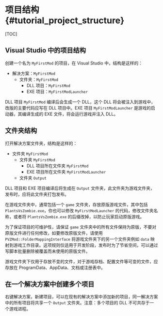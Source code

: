 # 项目结构 {#tutorial_project_structure}

[TOC]

## Visual Studio 中的项目结构

创建一个名为 `MyFirstMod` 的项目，在 Visual Studio 中，结构是这样的：

* 解决方案：`MyFirstMod`
  * 文件夹：`MyFirstMod`
    * DLL 项目：`MyFirstMod`
    * EXE 项目：`MyFirstModLauncher`

DLL 项目 `MyFirstMod` 编译后会生成一个 DLL，这个 DLL 将会被注入到游戏中，改版的主要代码应写在 DLL 项目中。EXE 项目 `MyFirstModLauncher` 是游戏的启动器，其编译生成的 EXE 文件，将会运行游戏并注入 DLL。

## 文件夹结构

打开解决方案文件夹，结构是这样的：

* 文件夹 `MyFirstMod`
  * 文件夹 `MyFirstMod`
    * DLL 项目所在文件夹 `MyFirstMod`
    * EXE 项目所在文件夹 `MyFirstModLauncher`
  * 文件夹 `Output`

DLL 项目和 EXE 项目编译后将生成在 `Output` 文件夹，此文件夹为游戏文件夹，发布时，应将此文件夹打包发布。

在游戏文件夹中，通常包括一个 `game` 文件夹，存放原版游戏文件，其中包括 `PlantsVsZombie.exe`，你也可以修改 `MyFirstModLauncher` 的代码，修改文件夹名称，或者将 `PlantsVsZombie.exe` 的后缀改掉，以防止玩家启动原版游戏。

为了保证项目的可维护性，请保证 `game` 文件夹中的所有文件保持为原版，不要对原版文件进行任何修改，如要修改原版文件，请使用 `PVZMod::FolderMappingInterface` 将游戏文件夹下的另一个文件夹例如 `data` 映射到游戏工作目录。这项规则仅适用于开发阶段，发布时为了节省空间，可以通过写脚本批量删除被覆盖而未使用的原版文件。

游戏文件夹下仅用于存放不变的文件，对于游戏存档、配置文件等可变的文件，应存放在 ProgramData、AppData、文档或注册表中。

## 在一个解决方案中创建多个项目

右键解决方案，新建项目，可以在现有的解决方案中添加新的项目，同一解决方案中的所有项目将共享一个 `Output` 文件夹。注意：多个项目的 DLL 不可共存于一个游戏进程。
